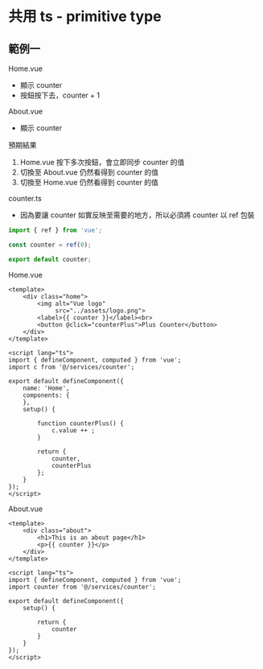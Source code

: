 # 共用 ts - primitive type

## 範例一

Home.vue
 - 顯示 counter
 - 按鈕按下去，counter + 1

About.vue
 - 顯示 counter

預期結果
1. Home.vue 按下多次按鈕，會立即同步 counter 的值
2. 切換至 About.vue 仍然看得到 counter 的值
3. 切換至 Home.vue 仍然看得到 counter 的值

counter.ts

- 因為要讓 counter 如實反映至需要的地方，所以必須將 counter 以 ref 包裝

```ts
import { ref } from 'vue';

const counter = ref(0);

export default counter;
```

Home.vue

```vue
<template>
    <div class="home">
        <img alt="Vue logo"
             src="../assets/logo.png">
        <label>{{ counter }}</label><br>
        <button @click="counterPlus">Plus Counter</button>
    </div>
</template>

<script lang="ts">
import { defineComponent, computed } from 'vue';
import c from '@/services/counter';

export default defineComponent({
    name: 'Home',
    components: {
    },
    setup() {

        function counterPlus() {
            c.value ++ ;
        }

        return {
            counter,
            counterPlus
        };
    }
});
</script>
```

About.vue

```vue
<template>
    <div class="about">
        <h1>This is an about page</h1>
        <p>{{ counter }}</p>
    </div>
</template>

<script lang="ts">
import { defineComponent, computed } from 'vue';
import counter from '@/services/counter';

export default defineComponent({
    setup() {

        return {
            counter
        }
    }
});
</script>
```